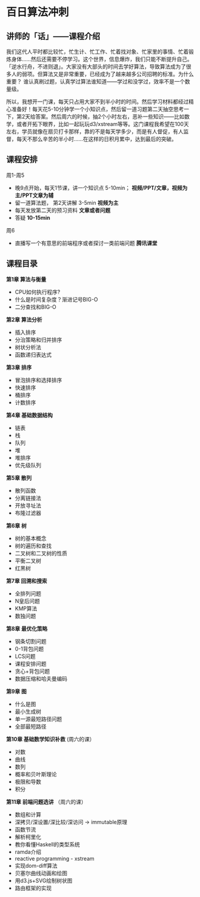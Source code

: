 # 百日算法冲刺

## 讲师的「话」——课程介绍
我们这代人平时都比较忙，忙生计、忙工作、忙着找对象、忙家里的事情、忙着锻炼身体……然后还需要不停学习。这个世界，信息爆炸，我们只能不断提升自己。「逆水行舟，不进则退」。大家没有大部头的时间去学好算法，导致算法成为了很多人的弱项。但算法又是非常重要，已经成为了越来越多公司招聘的标准。为什么重要？ 谁认真刷过题，认真学过算法谁知道——学过和没学过，效率不是一个数量级。

所以，我想开一门课，每天只占用大家不到半小时的时间。然后学习材料都经过精心准备好！每天花5-10分钟学一个小知识点，然后留一道习题第二天抽空思考一下，第2天给答案。然后周六的时候，抽2个小时左右，恶补一些知识——比如数学，或者开拓下眼界，比如一起玩玩d3/xstream等等。这门课程我希望在100天左右，学员就像在扇贝打卡那样，靠的不是每天学多少，而是有人督促，有人监督，每天不那么辛苦的半小时……在这样的日积月累中，达到最后的突破。


## 课程安排

周1-周5
- 晚9点开始，每天1节课，讲一个知识点  5-10min； **视频/PPT/文章，视频为主/PPT文章为辅**
- 留一道算法题， 第2天讲解 3-5min **视频为主**
- 每天发放第二天的预习资料  **文章或者问题**
- 答疑 **10-15min**

周6
- 直播写一个有意思的前端程序或者探讨一类前端问题 **腾讯课堂**

## 课程目录

**第1章 算法与衡量**
- CPU如何执行程序?
- 什么是时间复杂度？渐进记号BIG-O
- 二分查找和BIG-O

**第2章 算法分析**
- 插入排序
- 分治策略和归并排序
- 树状分析法
- 函数递归表达式

**第3章 排序**
- 冒泡排序和选择排序
- 快速排序
- 桶排序
- 计数排序

**第4章 基础数据结构**
- 链表
- 栈
- 队列
- 堆
- 堆排序
- 优先级队列

**第5章 散列**
- 散列函数
- 分离链接法
- 开放寻址法
- 布隆过滤器

**第6章 树**
- 树的基本概念
- 树的遍历和查找
- 二叉树和二叉树的性质
- 平衡二叉树
- 红黑树

**第7章 回溯和搜索**
- 全排列问题
- N皇后问题
- KMP算法
- 数独问题


**第8章 最优化策略**
- 钢条切割问题
- 0-1背包问题
- LCS问题
- 课程安排问题
- 贪心+背包问题
- 数据压缩和哈夫曼编码

**第9章 图**
- 什么是图
- 最小生成树
- 单一源最短路径问题
- 全部最短路径

**第10章 基础数学知识补救** (周六的课）
- 对数
- 曲线
- 数列
- 概率和贝叶斯理论
- 极限和导数
- 积分

**第11章 前端问题选讲** （周六的课）
- 数组和计算
- 深拷贝/深设置/深比较/深访问 -> immutable原理
- 函数节流
- 解析柯里化
- 教你看懂Haskell的类型系统
- ramda介绍
- reactive programming - xstream
- 实现dom-diff算法
- 贝塞尔曲线动画和绘图
- 用d3.js+SVG绘制树状图
- 路由框架的实现




